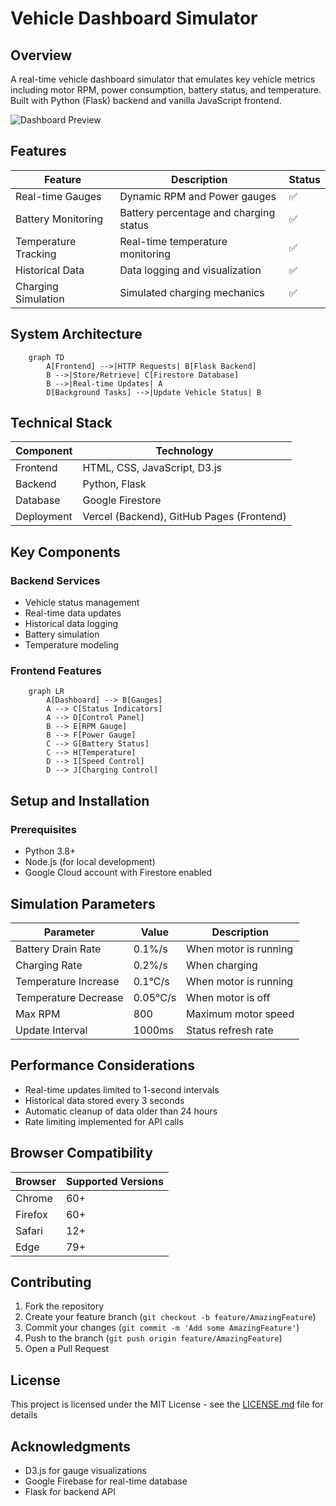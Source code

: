 # Vehicle Dashboard Simulator

## Overview
A real-time vehicle dashboard simulator that emulates key vehicle metrics including motor RPM, power consumption, battery status, and temperature. Built with Python (Flask) backend and vanilla JavaScript frontend.

![Dashboard Preview](path_to_dashboard_screenshot.png) <!-- Add a screenshot of your dashboard here -->

## Features

| Feature | Description | Status |
|---------|------------|---------|
| Real-time Gauges | Dynamic RPM and Power gauges | ✅ |
| Battery Monitoring | Battery percentage and charging status | ✅ |
| Temperature Tracking | Real-time temperature monitoring | ✅ |
| Historical Data | Data logging and visualization | ✅ |
| Charging Simulation | Simulated charging mechanics | ✅ |

## System Architecture

```mermaid
    graph TD
        A[Frontend] -->|HTTP Requests| B[Flask Backend]
        B -->|Store/Retrieve| C[Firestore Database]
        B -->|Real-time Updates| A
        D[Background Tasks] -->|Update Vehicle Status| B
``` 


## Technical Stack

| Component | Technology |
|-----------|------------|
| Frontend | HTML, CSS, JavaScript, D3.js |
| Backend | Python, Flask |
| Database | Google Firestore |
| Deployment | Vercel (Backend), GitHub Pages (Frontend) |

## Key Components

### Backend Services
- Vehicle status management
- Real-time data updates
- Historical data logging
- Battery simulation
- Temperature modeling

### Frontend Features


```mermaid
    graph LR
        A[Dashboard] --> B[Gauges]
        A --> C[Status Indicators]
        A --> D[Control Panel]
        B --> E[RPM Gauge]
        B --> F[Power Gauge]
        C --> G[Battery Status]
        C --> H[Temperature]
        D --> I[Speed Control]
        D --> J[Charging Control]
``` 


## Setup and Installation

### Prerequisites
- Python 3.8+
- Node.js (for local development)
- Google Cloud account with Firestore enabled


## Simulation Parameters

| Parameter | Value | Description |
|-----------|-------|------------|
| Battery Drain Rate | 0.1%/s | When motor is running |
| Charging Rate | 0.2%/s | When charging |
| Temperature Increase | 0.1°C/s | When motor is running |
| Temperature Decrease | 0.05°C/s | When motor is off |
| Max RPM | 800 | Maximum motor speed |
| Update Interval | 1000ms | Status refresh rate |

## Performance Considerations

- Real-time updates limited to 1-second intervals
- Historical data stored every 3 seconds
- Automatic cleanup of data older than 24 hours
- Rate limiting implemented for API calls

## Browser Compatibility

| Browser | Supported Versions |
|---------|-------------------|
| Chrome | 60+ |
| Firefox | 60+ |
| Safari | 12+ |
| Edge | 79+ |

## Contributing

1. Fork the repository
2. Create your feature branch (`git checkout -b feature/AmazingFeature`)
3. Commit your changes (`git commit -m 'Add some AmazingFeature'`)
4. Push to the branch (`git push origin feature/AmazingFeature`)
5. Open a Pull Request

## License

This project is licensed under the MIT License - see the [LICENSE.md](LICENSE.md) file for details

## Acknowledgments

- D3.js for gauge visualizations
- Google Firebase for real-time database
- Flask for backend API
